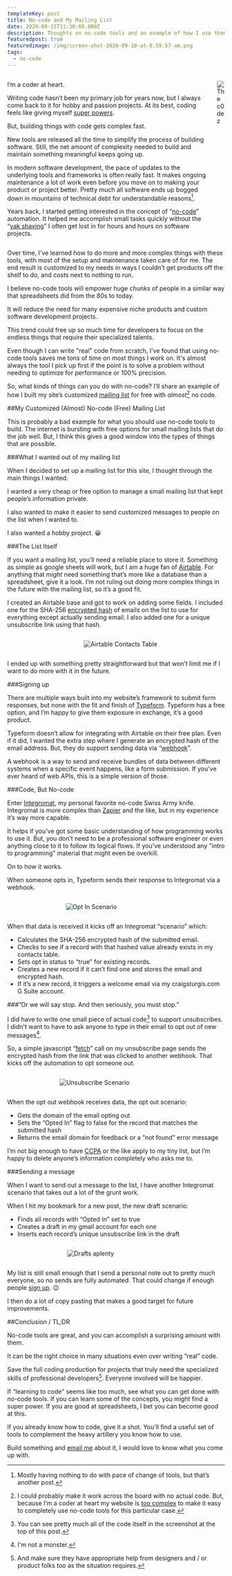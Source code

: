 ```yaml
---
templateKey: post
title: No-code and My Mailing List
date: 2020-09-15T11:30:00.000Z
description: Thoughts on no-code tools and an example of how I use them for my mailing list
featuredpost: true
featuredimage: /img/screen-shot-2020-09-10-at-8.59.57-am.png
tags:
  - no-code
---
```

<div class="columns">
<div class="column is-9">

I’m a coder at heart. 

Writing code hasn’t been my primary job for years now, but I always come back to it for hobby and passion projects. At its best, coding feels like giving myself [super powers](https://xkcd.com/353/).

But, building things with code gets complex fast. 

New tools are released all the time to simplify the process of building software. Still, the net amount of complexity needed to build and maintain something meaningful keeps going up. 

In modern software development, the pace of updates to the underlying tools and frameworks is often really fast. It makes ongoing maintenance a lot of work even before you move on to making your product or project better. Pretty much all software ends up bogged down in mountains of technical debt for understandable reasons[^1].

Years back, I started getting interested in the concept of “[no-code](https://en.wikipedia.org/wiki/No-code_development_platform)” automation. It helped me accomplish small tasks quickly without the “[yak shaving](https://americanexpress.io/yak-shaving/)” I often get lost in for hours and hours on software projects.


</div>
<div class="column is-3">

![The c0dez](/img/screen-shot-2020-09-14-at-10.36.21-am.png)

</div>
</div>

[^1]: Mostly having nothing to do with pace of change of tools, but that’s another post.

Over time, I’ve learned how to do more and more complex things with these tools, with most of the setup and maintenance taken care of for me. The end result is customized to my needs in ways I couldn’t get products off the shelf to do, and costs next to nothing to run.

I believe no-code tools will empower huge chunks of people in a similar way that spreadsheets did from the 80s to today. 

It will reduce the need for many expensive niche products and custom software development projects.

This trend could free up so much time for developers to focus on the endless things that require their specialized talents.

Even though I can write "real" code from scratch, I’ve found that using no-code tools saves me tons of time on most things I work on. It's almost always the tool I pick up first if the point is to solve a problem without needing to optimize for performance or 100% precision.

So, what kinds of things can you do with no-code? I’ll share an example of how I built my site’s customized [mailing list](https://craigsturgis.typeform.com/to/FWPtSS) for free with *almost*[^2] no code.

[^2]: I could probably make it work across the board with no actual code. But, because I’m a coder at heart my website is [too complex](/posts/great-gatsby-js/) to make it easy to completely use no-code tools for this particular case.

##My Customized (Almost) No-code (Free) Mailing List

This is probably a bad example for what you should use no-code tools to build. The internet is bursting with free options for small mailing lists that do the job well. But, I think this gives a good window into the types of things that are possible.

###What I wanted out of my mailing list

When I decided to set up a mailing list for this site, I thought through the main things I wanted:

I wanted a very cheap or free option to manage a small mailing list that kept people’s information private. 

I also wanted to make it easier to send customized messages to people on the list when I wanted to.

I also wanted a hobby project. 😀

###The List Itself

If you want a mailing list, you’ll need a reliable place to store it. Something as simple as google sheets will work, but I am a huge fan of [Airtable](https://airtable.com/invite/r/urHGIHqj). For anything that *might* need something that’s more like a database than a spreadsheet, give it a look. I’m not ruling out doing more complex things in the future with the mailing list, so it’s a good fit.

I created an Airtable base and got to work on adding some fields. I included one for the SHA-256 [encrypted hash](https://brilliant.org/wiki/secure-hashing-algorithms/) of emails on the list to use for everything except actually sending email. I also added one for a unique unsubscribe link using that hash.

<div class="columns">
<div class="column is-1">
</div>
<div class="column is-9">

![Airtable Contacts Table](/img/screen-shot-2020-09-14-at-9.10.08-am.png)

</div>
</div>

I ended up with something pretty straightforward but that won’t limit me if I want to do more with it in the future.

###Signing up

There are multiple ways built into my website’s framework to submit form responses, but none with the fit and finish of [Typeform](https://www.typeform.com). Typeform has a free option, and I’m happy to give them exposure in exchange, it’s a good product.

Typeform doesn’t allow for integrating with Airtable on their free plan. Even if it did, I wanted the extra step where I generate an encrypted hash of the email address. But, they do support sending data via “[webhook](https://zapier.com/blog/what-are-webhooks/)”. 

A webhook is a way to send and receive bundles of data between different systems when a specific event happens, like a form submission. If you’ve ever heard of web APIs, this is a simple version of those.

###Code, But No-code

Enter [Integromat](https://www.integromat.com/?pc=craigsturgis), my personal favorite no-code Swiss Army knife. Integromat is more complex than [Zapier](https://zapier.com) and the like, but in my experience it’s way more capable.

It helps if you’ve got some basic understanding of how programming works to use it. But, you don’t need to be a professional software engineer or even anything close to it  to follow its logical flows. If you've understood any "intro to programming" material that might even be overkill.

On to how it works. 

When someone opts in, Typeform sends their response to Integromat via a webhook.

<div class="columns">
<div class="column is-2">
</div>
<div class="column is-8">

![Opt In Scenario](/img/screen-shot-2020-09-10-at-8.59.57-am.png)

</div>
<div class="column is-2">
</div>
</div>


When that data is received it kicks off an Integromat “scenario” which:

* Calculates the SHA-256 encrypted hash of the submitted email.
* Checks to see if a record with that hashed value already exists in my contacts table.
* Sets opt in status to “true” for existing records.
* Creates a new record if it can’t find one and stores the email and encrypted hash.
* If it’s a new record, it triggers a welcome email via my craigsturgis.com G Suite account.



###”Or we will say stop. And then seriously, you must stop.”

I did have to write one small piece of actual code[^3] to support unsubscribes. I didn't want to have to ask anyone to type in their email to opt out of new messages[^4]. 

So, a simple javascript “[fetch](https://developer.mozilla.org/en-US/docs/Web/API/Fetch_API/Using_Fetch)” call on my unsubscribe page sends the encrypted hash from the link that was clicked to another webhook. That kicks off the automation to opt someone out.

[^3]: You can see pretty much all of the code itself in the screenshot at the top of this post.
[^4]: I'm not a monster.


<div class="columns">
<div class="column is-2">
</div>
<div class="column is-8">

![Unsubscribe Scenario](/img/screen-shot-2020-09-14-at-9.21.33-am.png)

</div>
<div class="column is-2">
</div>
</div>


When the opt out webhook receives data, the opt out scenario: 

* Gets the domain of the email opting out
* Sets the “Opted In” flag to false for the record that matches the submitted hash
* Returns the email domain for feedback or a “not found” error message


I’m not big enough to have [CCPA](https://smarterhq.com/blog/ccpa-compliance) or the like apply to my tiny list, but I’m happy to delete anyone’s information completely who asks me to.

###Sending a message

When I want to send out a message to the list, I have another Integromat scenario that takes out a lot of the grunt work.

When I hit my bookmark for a new post, the new draft scenario:

* Finds all records with “Opted In” set to true
* Creates a draft in my gmail account for each one
* Inserts each record’s unique unsubscribe link in the draft


<div class="columns">
<div class="column is-2">
</div>
<div class="column is-8">

![Drafts aplenty](/img/screen-shot-2020-09-14-at-9.25.37-am.png)

</div>
<div class="column is-2">
</div>
</div>

My list is still small enough that I send a personal note out to pretty much everyone, so no sends are fully automated. That could change if enough people [sign up](https://craigsturgis.typeform.com/to/FWPtSS). 😉

I then do a lot of copy pasting that makes a good target for future improvements.

##Conclusion / TL;DR

No-code tools are great, and you can accomplish a surprising amount with them.

It can be the right choice in many situations even over writing “real” code.

Save the full coding production for projects that truly need the specialized skills of professional developers[^5]. Everyone involved will be happier.

[^5]: And make sure they have appropriate help from designers and / or product folks too as the situation requires.

If “learning to code” seems like too much, see what you can get done with no-code tools. If you can learn some of the concepts, you might find a super power. If you are good at spreadsheets, I bet you can become good at this. 

If you already know how to code, give it a shot. You'll find a useful set of tools to complement the heavy artillery you know how to use.

Build something and [email me](https://craigsturgis.typeform.com/to/Jv3Dgh) about it, I would love to know what you come up with.